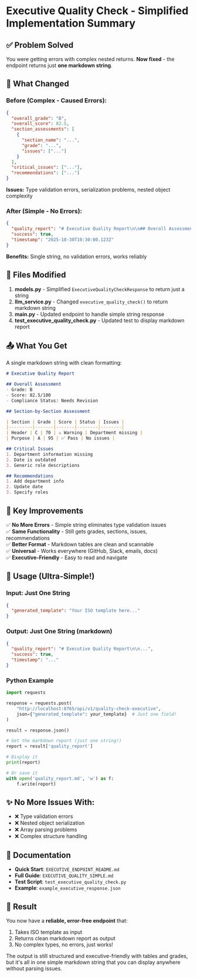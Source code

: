 # Executive Quality Check - Simplified Implementation Summary

## ✅ Problem Solved

You were getting errors with complex nested returns. **Now fixed** - the endpoint returns just **one markdown string**.

## 🔧 What Changed

### Before (Complex - Caused Errors):
```json
{
  "overall_grade": "B",
  "overall_score": 82.5,
  "section_assessments": [
    {
      "section_name": "...",
      "grade": "...",
      "issues": ["..."]
    }
  ],
  "critical_issues": ["..."],
  "recommendations": ["..."]
}
```
**Issues:** Type validation errors, serialization problems, nested object complexity

### After (Simple - No Errors):
```json
{
  "quality_report": "# Executive Quality Report\n\n## Overall Assessment...",
  "success": true,
  "timestamp": "2025-10-30T10:30:00.123Z"
}
```
**Benefits:** Single string, no validation errors, works reliably

## 📁 Files Modified

1. **models.py** - Simplified `ExecutiveQualityCheckResponse` to return just a string
2. **llm_service.py** - Changed `executive_quality_check()` to return markdown string
3. **main.py** - Updated endpoint to handle simple string response
4. **test_executive_quality_check.py** - Updated test to display markdown report

## 📤 What You Get

A single markdown string with clean formatting:

```markdown
# Executive Quality Report

## Overall Assessment
- Grade: B
- Score: 82.5/100
- Compliance Status: Needs Revision

## Section-by-Section Assessment

| Section | Grade | Score | Status | Issues |
|---------|-------|-------|--------|--------|
| Header | C | 70 | ⚠️ Warning | Department missing |
| Purpose | A | 95 | ✅ Pass | No issues |

## Critical Issues
1. Department information missing
2. Date is outdated
3. Generic role descriptions

## Recommendations
1. Add department info
2. Update date
3. Specify roles
```

## 🎯 Key Improvements

✅ **No More Errors** - Simple string eliminates type validation issues  
✅ **Same Functionality** - Still gets grades, sections, issues, recommendations  
✅ **Better Format** - Markdown tables are clean and scannable  
✅ **Universal** - Works everywhere (GitHub, Slack, emails, docs)  
✅ **Executive-Friendly** - Easy to read and navigate  

## 🚀 Usage (Ultra-Simple!)

### Input: Just One String
```json
{
  "generated_template": "Your ISO template here..."
}
```

### Output: Just One String (markdown)
```json
{
  "quality_report": "# Executive Quality Report\n\n...",
  "success": true,
  "timestamp": "..."
}
```

### Python Example
```python
import requests

response = requests.post(
    "http://localhost:8765/api/v1/quality-check-executive",
    json={"generated_template": your_template}  # Just one field!
)

result = response.json()

# Get the markdown report (just one string!)
report = result['quality_report']

# Display it
print(report)

# Or save it
with open('quality_report.md', 'w') as f:
    f.write(report)
```

## ✨ No More Issues With:

- ❌ Type validation errors
- ❌ Nested object serialization
- ❌ Array parsing problems
- ❌ Complex structure handling

## 📖 Documentation

- **Quick Start**: `EXECUTIVE_ENDPOINT_README.md`
- **Full Guide**: `EXECUTIVE_QUALITY_SIMPLE.md`
- **Test Script**: `test_executive_quality_check.py`
- **Example**: `example_executive_response.json`

## 🎉 Result

You now have a **reliable, error-free endpoint** that:
1. Takes ISO template as input
2. Returns clean markdown report as output
3. No complex types, no errors, just works!

The output is still structured and executive-friendly with tables and grades, but it's all in one simple markdown string that you can display anywhere without parsing issues.

